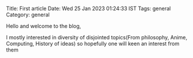 Title: First article
Date: Wed 25 Jan 2023 01:24:33 IST
Tags: general
Category: general

Hello and welcome to the blog,

I  mostly interested in diversity of disjointed topics(From philosophy, Anime, Computing, History of ideas) so hopefully one will keen an interest from them
